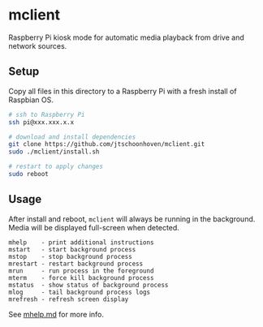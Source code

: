 # mclient

Raspberry Pi kiosk mode for automatic media playback from drive and network sources.

## Setup

Copy all files in this directory to a Raspberry Pi with a fresh install of Raspbian OS.

```sh
# ssh to Raspberry Pi
ssh pi@xxx.xxx.x.x

# download and install dependencies
git clone https://github.com/jtschoonhoven/mclient.git
sudo ./mclient/install.sh

# restart to apply changes
sudo reboot
```

## Usage

After install and reboot, `mclient` will always be running in the background. Media will be displayed full-screen when detected.

```
mhelp    - print additional instructions
mstart   - start background process
mstop    - stop background process
mrestart - restart background process
mrun     - run process in the foreground
mterm    - force kill background process
mstatus  - show status of background process
mlog     - tail background process logs
mrefresh - refresh screen display
```

See [mhelp.md](https://github.com/jtschoonhoven/mclient/blob/master/home/pi/mhelp.md) for more info.
